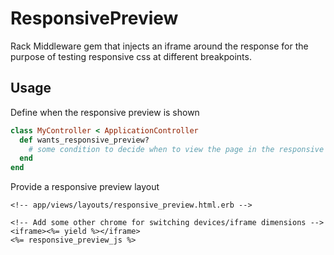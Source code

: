 # ResponsivePreview

Rack Middleware gem that injects an iframe around the response for the purpose of testing responsive css at different
breakpoints.

## Usage


Define when the responsive preview is shown

```ruby
class MyController < ApplicationController
  def wants_responsive_preview?
    # some condition to decide when to view the page in the responsive preview layout
  end
end
```

Provide a responsive preview layout

```ERB
<!-- app/views/layouts/responsive_preview.html.erb -->

<!-- Add some other chrome for switching devices/iframe dimensions -->
<iframe><%= yield %></iframe>
<%= responsive_preview_js %>
```
